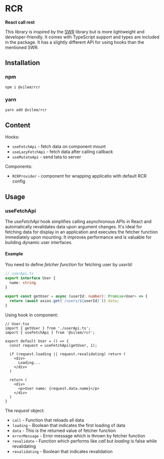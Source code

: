 # RCR

**React call rest**

This library is inspired by the [SWR](https://swr.vercel.app/) library but is more lightweight and developer-friendly. It comes with TypeScript support and types are included in the package. It has a slightly different API for using hooks than the mentioned SWR.


## Installation

### npm
```sh
npm i @vilem/rcr
```

### yarn
```sh
yarn add @vilem/rcr
```

## Content

Hooks:

  * `useFetchApi` - fetch data on component mount
  * `useLazyFetchApi` - fetch data after calling callback
  * `useMutateApi` - send tata to server

Components:

  * `RCRProvider` - component for wrapping applicatio with default RCR config

## Usage

### useFetchApi

The *useFetchApi* hook simplifies calling asynchronous APIs in React and automatically revalidates data upon argument changes. It's ideal for fetching data for display in an application and executes the fetcher function immediately upon mounting. It improves performance and is valuable for building dynamic user interfaces.

#### Example

You need to define *fetcher function* for fetching user by *userId*:

```typescript
// userApi.ts
export interface User {
  name: string
}

export const getUser = async (userId: number): Promise<User> => {
  return (await axios.get(`/users/${userId}`)).data;
}
```

Using hook in component:

```tsx
// User.tsx
import { getUser } from './userApi.ts';
import { useFetchApi } from '@vilem/rcr';

export default User = () => {
  const request = useFetchApi(getUser, 1);

  if (request.loading || request.revalidating) return (
    <div>
      Loading...
    </div>
  )

  return (
    <div>
      <p>User name: {request.data.name}</p>
    </div>
  )
}
```

The *request* object:

  * `call` - Function that reloads all data
  * `loading` - Boolean that indicates the first loading of data
  * `data` - This is the returned value of fetcher function
  * `errorMessage` - Error message which is thrown by fetcher function
  * `revalidate` - Function which performs like *call* but *loading* is false while revalidating
  * `revalidating` - Boolean that indicates revalidation
